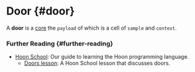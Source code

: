 # Door {#door}

A **door** is a [core](core.md) the `payload` of which is a cell of `sample` and `context`.

### Further Reading {#further-reading}

- [Hoon School](../courses/hoon-school): Our guide to learning the Hoon programming language.
  - [Doors lesson](../courses/hoon-school/K-doors.md): A Hoon School lesson that discusses doors.
